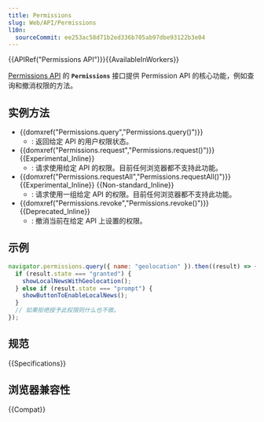 ```yaml
---
title: Permissions
slug: Web/API/Permissions
l10n:
  sourceCommit: ee253ac58d71b2ed336b705ab97dbe93122b3e04
---
```


{{APIRef("Permissions API")}}{{AvailableInWorkers}}

[Permissions API](/zh-CN/docs/Web/API/Permissions_API) 的 **`Permissions`** 接口提供 Permission API 的核心功能，例如查询和撤消权限的方法。

## 实例方法

- {{domxref("Permissions.query","Permissions.query()")}}
  - : 返回给定 API 的用户权限状态。
- {{domxref("Permissions.request","Permissions.request()")}} {{Experimental_Inline}}
  - : 请求使用给定 API 的权限。目前任何浏览器都不支持此功能。
- {{domxref("Permissions.requestAll","Permissions.requestAll()")}} {{Experimental_Inline}} {{Non-standard_Inline}}
  - : 请求使用一组给定 API 的权限。目前任何浏览器都不支持此功能。
- {{domxref("Permissions.revoke","Permissions.revoke()")}} {{Deprecated_Inline}}
  - : 撤消当前在给定 API 上设置的权限。

## 示例

```js
navigator.permissions.query({ name: "geolocation" }).then((result) => {
  if (result.state === "granted") {
    showLocalNewsWithGeolocation();
  } else if (result.state === "prompt") {
    showButtonToEnableLocalNews();
  }
  // 如果拒绝授予此权限则什么也不做。
});
```

## 规范

{{Specifications}}

## 浏览器兼容性

{{Compat}}

